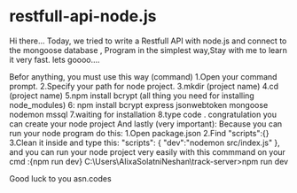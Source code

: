 # restfull-api-node.js
Hi there... Today, we tried to write a Restfull API with node.js and connect to the mongoose database , Program in the simplest way,Stay with me to learn it very fast.
lets goooo....

Befor anything, you must use this way (command) 
1.Open your command prompt.
2.Specify your path for node project.
3.mkdir (project name)
4.cd (project name)
5.npm install bcrypt (all thing you need for installing node_modules)
6: npm install bcrypt express jsonwebtoken mongoose nodemon mssql
7.waiting for installation
8.type code .
congratulation you can create your node project 
  And lastly (very important):
  Because you can run your node program do this:
  1.Open package.json
  2.Find "scripts":{}
  3.Clean it inside and type this:
    "scripts": {
    "dev":"nodemon src/index.js"
  },
  and you can run your node project very easily with this commmand on your cmd :{npm run dev}
  C:\Users\AlixaSolatniNeshan\track-server>npm run dev
  
  Good luck to you
  asn.codes
